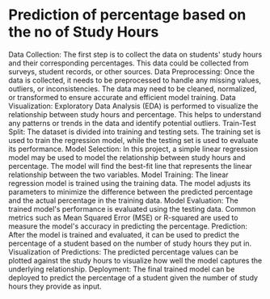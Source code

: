 # Prediction of percentage based on the no of Study Hours 
Data Collection: The first step is to collect the data on students' study hours and their corresponding percentages. This data could be collected from surveys, student records, or other sources.
Data Preprocessing: Once the data is collected, it needs to be preprocessed to handle any missing values, outliers, or inconsistencies. The data may need to be cleaned, normalized, or transformed to ensure accurate and efficient model training.
Data Visualization: Exploratory Data Analysis (EDA) is performed to visualize the relationship between study hours and percentage. This helps to understand any patterns or trends in the data and identify potential outliers.
Train-Test Split: The dataset is divided into training and testing sets. The training set is used to train the regression model, while the testing set is used to evaluate its performance.
Model Selection: In this project, a simple linear regression model may be used to model the relationship between study hours and percentage. The model will find the best-fit line that represents the linear relationship between the two variables.
Model Training: The linear regression model is trained using the training data. The model adjusts its parameters to minimize the difference between the predicted percentage and the actual percentage in the training data.
Model Evaluation: The trained model's performance is evaluated using the testing data. Common metrics such as Mean Squared Error (MSE) or R-squared are used to measure the model's accuracy in predicting the percentage.
Prediction: After the model is trained and evaluated, it can be used to predict the percentage of a student based on the number of study hours they put in.
Visualization of Predictions: The predicted percentage values can be plotted against the study hours to visualize how well the model captures the underlying relationship.
Deployment: The final trained model can be deployed to predict the percentage of a student given the number of study hours they provide as input.
